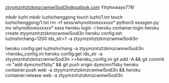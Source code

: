 ztyymznhztzkmzcwmwi5odi3n@outlook.com
Yttyhxways778!

mkdir luzhi
mkdir luzhichenggong
touch luzhi/1.txt
touch luzhichenggong/1.txt
rm -rf sess/whynotlovexxxxxx*
python3 sessgen.py
mv whynotlovexxxxxx* sess
heroku login -i
heroku container:login
heroku create ztyymznhztzkmzcwmwi5odi3n
heroku config:set luzhishichang=1200 ids_str=1 -a ztyymznhztzkmzcwmwi5odi3n

heroku config:get luzhishichang -a ztyymznhztzkmzcwmwi5odi3n >heroku_config.ini
heroku config:get ids_str -a ztyymznhztzkmzcwmwi5odi3n >>heroku_config.ini
git add -A && git commit -m "add dymcmn11sby" && git push origin dymcmn11sby
heroku container:push web -a ztyymznhztzkmzcwmwi5odi3n && heroku container:release web -a ztyymznhztzkmzcwmwi5odi3n
